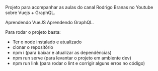 Projeto para acompanhar as aulas do canal Rodrigo Branas no Youtube sobre Vuejs + GraphQL.

Aprendendo VueJS
Aprendendo GraphQL.

Para rodar o projeto basta:
 - Ter o node instalado e atualizado 
 - clonar o repositório
 - npm i (para baixar e atualizar as dependências)
 - npm run serve (para levantar o projeto em ambiente dev)
 - npm run link (para rodar o lint e corrigir alguns erros no código)
